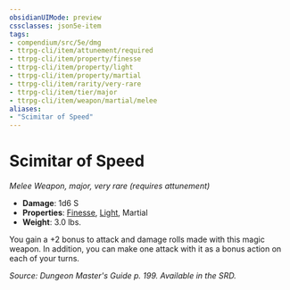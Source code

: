 ```yaml
---
obsidianUIMode: preview
cssclasses: json5e-item
tags:
- compendium/src/5e/dmg
- ttrpg-cli/item/attunement/required
- ttrpg-cli/item/property/finesse
- ttrpg-cli/item/property/light
- ttrpg-cli/item/property/martial
- ttrpg-cli/item/rarity/very-rare
- ttrpg-cli/item/tier/major
- ttrpg-cli/item/weapon/martial/melee
aliases: 
- "Scimitar of Speed"
---
```

# Scimitar of Speed
*Melee Weapon, major, very rare (requires attunement)*  

- **Damage**: 1d6 S
- **Properties**: [Finesse](/3-Mechanics/CLI/rules/item-properties.md#Finesse), [Light](/3-Mechanics/CLI/rules/item-properties.md#Light), Martial
- **Weight**: 3.0 lbs.

You gain a +2 bonus to attack and damage rolls made with this magic weapon. In addition, you can make one attack with it as a bonus action on each of your turns.

*Source: Dungeon Master's Guide p. 199. Available in the SRD.*